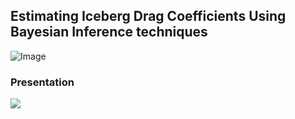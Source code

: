 ## Estimating Iceberg Drag Coefficients Using Bayesian Inference techniques
![Image](https://i.imgur.com/i2tuU1p.png)

### Presentation
[<img src="https://i.imgur.com/JcxInOZ.png">](https://github.com/javier2828/bayesianInference/blob/master/iceberg.pdf)
